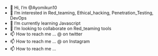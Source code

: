 - 👋 Hi, I’m @Ayomikun10
- 👀 I’m interested in Red_teaming, Ethical_hacking, Penetration_Testing, DevOps
- 🌱 I’m currently learning Javascript
- 💞️ I’m looking to collaborate on Red_teaming tools 
- 📫 How to reach me ... @ on twitter
- 📫 How to reach me ... @ on Instagram
- 📫 How to reach me ... 
<!---
6kitworks/6kitworks is a ✨ special ✨ repository because its `README.md` (this file) appears on your GitHub profile.
You can click the Preview link to take a look at your changes.
--->
